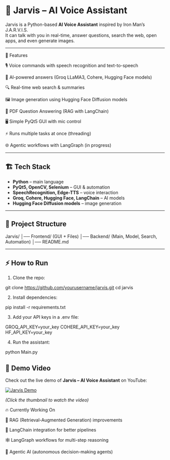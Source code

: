 # 🧠 Jarvis – AI Voice Assistant  

Jarvis is a Python-based **AI Voice Assistant** inspired by Iron Man’s J.A.R.V.I.S.  
It can talk with you in real-time, answer questions, search the web, open apps, and even generate images.  

---
🚀 Features

🎙️ Voice commands with speech recognition and text-to-speech

🤖 AI-powered answers (Groq LLaMA3, Cohere, Hugging Face models)

🔍 Real-time web search & summaries

🖼️ Image generation using Hugging Face Diffusion models

📂 PDF Question Answering (RAG with LangChain)

🖥️ Simple PyQt5 GUI with mic control

⚡ Runs multiple tasks at once (threading)

🌐 Agentic workflows with LangGraph (in progress)

---

## 🏗️ Tech Stack  
- **Python** – main language  
- **PyQt5, OpenCV, Selenium** – GUI & automation  
- **SpeechRecognition, Edge-TTS** – voice interaction  
- **Groq, Cohere, Hugging Face, LangChain** – AI models  
- **Hugging Face Diffusion models** – image generation  

---

## 📂 Project Structure  
Jarvis/
│── Frontend/ (GUI + Files)
│── Backend/ (Main, Model, Search, Automation)
│── README.md


---

## ⚡ How to Run  

1. Clone the repo:  

git clone https://github.com/yourusername/jarvis.git
cd jarvis


2. Install dependencies:

pip install -r requirements.txt


3. Add your API keys in a .env file:

GROQ_API_KEY=your_key
COHERE_API_KEY=your_key
HF_API_KEY=your_key


4. Run the assistant:

python Main.py


## 🎥 Demo Video  

Check out the live demo of **Jarvis – AI Voice Assistant** on YouTube:

[![Jarvis Demo](https://img.youtube.com/vi/FuxLB7d1xaQ/0.jpg)](https://www.youtube.com/watch?v=FuxLB7d1xaQ)

*(Click the thumbnail to watch the video)*



🔥 Currently Working On

📂 RAG (Retrieval-Augmented Generation) improvements

🔗 LangChain integration for better pipelines

🕸️ LangGraph workflows for multi-step reasoning

🤖 Agentic AI (autonomous decision-making agents)
